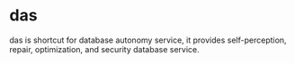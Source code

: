 # das
das is shortcut for database autonomy service, it provides self-perception, repair, optimization, and security database service.
